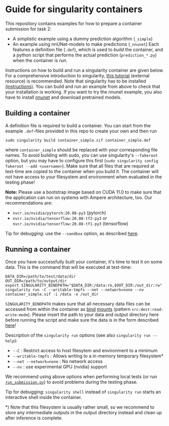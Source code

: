 # Guide for singularity containers

This repository contains examples for how to prepare a container submission for task 2:
- A simplistic example using a dummy prediction algorithm (`_simple`)
- An example using nnUNet-models to make predictions (`_nnunet`)
Each features a definition file (`.def`), which is used to *build* the container, and a python script that performs the actual prediction (`prediction_*.py`) when the container is *run*.

Instructions on how to build and run a singularity container are given below. For a comprehensive introduction to singularity, [this tutorial](https://singularity-tutorial.github.io/) (external resource) is recommended. Note that singularity has to be installed [(instructions)](https://sylabs.io/guides/3.7/user-guide/quick_start.html#quick-installation-steps). You can build and run an example from above to check that your installation is working. If you want to try the nnunet example, you also have to install [nnunet](https://github.com/MIC-DKFZ/nnUNet#installation) and download pretrained models.

## Building a container
A definition file is required to build a container. You can start from the example `.def`-files provided in this repo to create your own and then run
```
sudo singularity build container_simple.sif container_simple.def
```
where `container_simple` should be replaced with your corresponding file names. To avoid building with sudo, you can use singularity's `--fakeroot` option, but you may have to configure this first (`sudo singularity config fakeroot --add <username>`). Make sure that all files that are required at test-time are copied to the container when you build it. The container will not have access to your filesystem and environment when evaluated in the testing phase!

**Note:** Please use a bootstrap image based on CUDA 11.0 to make sure that the application can run on systems with Ampere architecture, too. Our recommendations are:
- `nvcr.io/nvidia/pytorch:20.08-py3` (pytorch)
- `nvcr.io/nvidia/tensorflow:20.08-tf2-py3` or `nvcr.io/nvidia/tensorflow:20.08-tf1-py3` (tensorflow)


Tip for debugging: use the `--sandbox` option, as described [here](https://singularity-tutorial.github.io/03-building/).

## Running a container
Once you have successfully built your container, it's time to test it on some data. This is the command that will be executed at test-time:
<!-- (see also [`run_submission.py`](../scripts/run_submission.py)) -->
```
DATA_DIR=/path/to/test/data/dir
OUT_DIR=/path/to/output/dir
export SINGULARITY_BINDPATH="$DATA_DIR:/data:ro,$OUT_DIR:/out_dir:rw"
singularity run -C --writable-tmpfs --net --network=none --nv container_simple.sif -i /data -o /out_dir
```
`SINGULARITY_BINDPATH` makes sure that all necessary data files can be accessed from within the container as [bind](https://singularity-tutorial.github.io/05-bind-mounts/) [mounts](https://sylabs.io/guides/3.7/user-guide/bind_paths_and_mounts.html) (pattern `src:dest:read-write-mode`). Please insert the path to your data and output directory here before running the script and make sure the data is in the form described [here](../readme.md#requirements)!

Description of the `singularity run` options (see also `singularity run --help`):
- `--C` : Restrict access to host filesytem and environment to a minimum
- `--writable-tmpfs` : Allows writing to a in-memory temporary filesystem*
- `--net --network=none` : No network access
- `--nv` : use experimental GPU (nvidia) support

We recommend using above options when performing local tests (or run [`run_submission.py`](../scripts/run_submission.py)) to avoid problems during the testing phase.

Tip for debugging: `singularity shell` instead of `singularity run` starts an interactive shell inside the container.

*) Note that this filesystem is usually rather small, so we recommend to store any intermediate outputs in the output directory instead and clean up after inference is complete.
